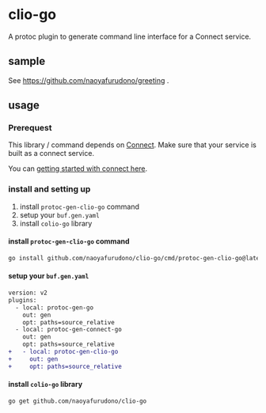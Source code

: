 # clio-go

A protoc plugin to generate command line interface for a Connect service.

## sample

See https://github.com/naoyafurudono/greeting .

## usage

### Prerequest

This library / command depends on [Connect](https://connectrpc.com/).
Make sure that your service is built as a connect service.

You can [getting started with connect here](https://connectrpc.com/docs/go/getting-started).

### install and setting up

1. install `protoc-gen-clio-go` command
1. setup your `buf.gen.yaml`
1. install `colio-go` library

#### install `protoc-gen-clio-go` command

```sh
go install github.com/naoyafurudono/clio-go/cmd/protoc-gen-clio-go@latest
```

#### setup your `buf.gen.yaml`

```diff
version: v2
plugins:
  - local: protoc-gen-go
    out: gen
    opt: paths=source_relative
  - local: protoc-gen-connect-go
    out: gen
    opt: paths=source_relative
+   - local: protoc-gen-clio-go
+     out: gen
+     opt: paths=source_relative
```

#### install `colio-go` library

```sh
go get github.com/naoyafurudono/clio-go
```
